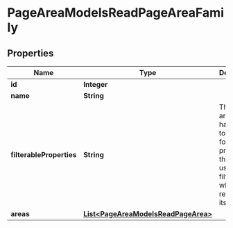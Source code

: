 

# PageAreaModelsReadPageAreaFamily

## Properties

Name | Type | Description | Notes
------------ | ------------- | ------------- | -------------
**id** | **Integer** |  |  [optional]
**name** | **String** |  |  [optional]
**filterableProperties** | **String** | This page area family has access to the following properties that can be used for filtering, when rendering itself. |  [optional]
**areas** | [**List&lt;PageAreaModelsReadPageArea&gt;**](PageAreaModelsReadPageArea.md) |  |  [optional]




